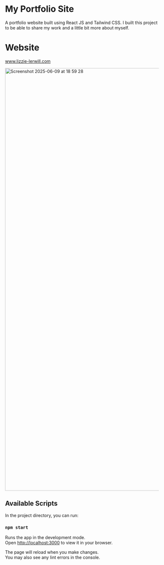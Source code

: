 # My Portfolio Site

A portfolio website built using React JS and Tailwind CSS. I built this project to be able to share my work and a little bit more about myself.

# Website

www.lizzie-lerwill.com

<img width="1380" alt="Screenshot 2025-06-09 at 18 59 28" src="https://github.com/user-attachments/assets/5253ec0d-b7d0-431c-917a-16feaeb449ba" />

## Available Scripts

In the project directory, you can run:

### `npm start`

Runs the app in the development mode.\
Open [http://localhost:3000](http://localhost:3000) to view it in your browser.

The page will reload when you make changes.\
You may also see any lint errors in the console.

